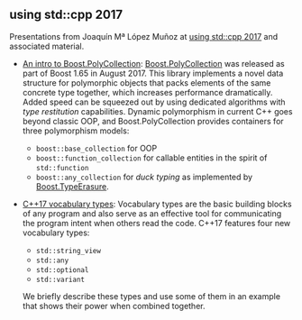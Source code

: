 using std::cpp 2017
-------------------

Presentations from Joaquín Mª López Muñoz at [using std::cpp 2017](http://usingstdcpp.org/using-stdcpp-2017/)
and associated material.

* [An intro to Boost.PolyCollection](https://github.com/joaquintides/usingstdcpp2017/raw/master/An%20intro%20to%20Boost.PolyCollection/An%20intro%20Boost.PolyCollection.pdf):
[Boost.PolyCollection](http://boost.org/libs/poly_collection) was released as part of Boost 1.65 in
August 2017. This library implements a novel data structure for polymorphic objects that packs elements
of the same concrete type together, which increases performance dramatically. Added speed can be squeezed
out by using dedicated algorithms with *type restitution* capabilities. Dynamic polymorphism in current
C++ goes beyond classic OOP, and Boost.PolyCollection provides containers for three polymorphism models:

  * `boost::base_collection` for OOP
  * `boost::function_collection` for callable entities in the spirit of `std::function`
  * `boost::any_collection` for *duck typing* as implemented by [Boost.TypeErasure](http://boost.org/libs/type_erasure).

* [C++17 vocabulary types](https://github.com/joaquintides/usingstdcpp2017/raw/master/C%2B%2B17%20vocabulary%20types/C%2B%2B17%20vocabulary%20types.pdf):
Vocabulary types are the basic building blocks of any program and also serve as an effective tool for
communicating the program intent when others read the code. C++17 features four new vocabulary types:

  * `std::string_view`
  * `std::any`
  * `std::optional`
  * `std::variant`
 
   We briefly describe these types and use some of them in an example that shows their power when
combined together.
